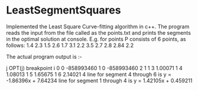 # LeastSegmentSquares

Implemented the Least Square Curve-fitting algorithm in c++. The program reads the input from the file called as the points.txt
and prints the segments in the optimal solution at console.
E.g. for points P consists of 6 points, as follows:
1.4 2.3 
1.5 2.6 
1.7 3.1 
2.2 3.5 
2.7 2.8 
2.84 2.2

The actual program output is :-
                                 
 j OPT(j) breakpoint i
 0 0     -858993460 
 1 0     -858993460
 2 1      1
 3 1.00071 1 
 4 1.08013 1 
 5 1.65675 1 
 6 2.14021 4
 line for segment 4 through 6 is y = -1.86396x + 7.64234
 line for segment 1 through 4 is y = 1.42105x + 0.459211

